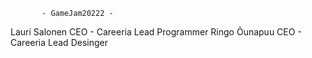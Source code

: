            - GameJam20222 -
Lauri Salonen CEO - Careeria Lead Programmer
Ringo Õunapuu CEO - Careeria Lead Desinger
